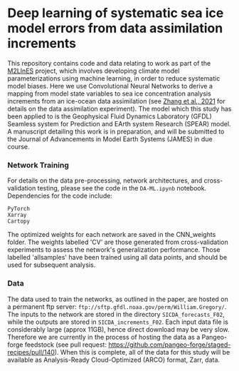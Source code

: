 # Deep learning of systematic sea ice model errors from data assimilation increments

This repository contains code and data relating to work as part of the [M2LInES](https://m2lines.github.io) project, which involves developing climate model parameterizations using machine learning, in order to reduce systematic model biases. Here we use Convolutional Neural Networks to derive a mapping from model state variables to sea ice concentration analysis increments from an ice-ocean data assimilation (see [Zhang et al., 2021](https://journals.ametsoc.org/view/journals/clim/34/6/JCLI-D-20-0469.1.xml) for details on the data assimilation experiment). The model which this study has been applied to is the Geophysical Fluid Dynamics Laboratory (GFDL) Seamless system for Prediction and EArth system Research (SPEAR) model. A manuscript detailing this work is in preparation, and will be submitted to the Journal of Advancements in Model Earth Systems (JAMES) in due course.

### Network Training

For details on the data pre-processing, network architectures, and cross-validation testing, please see the code in the `DA-ML.ipynb` notebook. Dependencies for the code include:

`PyTorch`\
`Xarray`\
`Cartopy`

The optimized weights for each network are saved in the CNN_weights folder. The weights labelled 'CV' are those generated from cross-validation experiments to assess the network's generalization performance. Those labelled 'allsamples' have been trained using all data points, and should be used for subsequent analysis.

### Data

The data used to train the networks, as outlined in the paper, are hosted on a permanent ftp server: `ftp://sftp.gfdl.noaa.gov/perm/William.Gregory/`. The inputs to the network are stored in the directory `SICDA_forecasts_F02`, while the outputs are stored in `SICDA_increments_F02`. Each input data file is considerably large (approx 11GB), hence direct download may be very slow. Therefore we are currently in the process of hosting the data as a Pangeo-forge feedstock (see pull request: https://github.com/pangeo-forge/staged-recipes/pull/140). When this is complete, all of the data for this study will be available as Analysis-Ready Cloud-Optimized (ARCO) format, Zarr, data.
